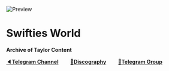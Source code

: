 


![Preview](https://telegra.ph/file/5fb562b73c1f6d732e474.png)
# Swifties World 


**Archive of Taylor Content**

**[🔈Telegram Channel](https://t.me/Taylorswift13fanpage)** &nbsp;&nbsp;&nbsp;&nbsp;&nbsp;&nbsp;&nbsp;**[🎤Discography](https://t.me/taylorflac)** &nbsp;&nbsp;&nbsp;&nbsp;&nbsp;&nbsp;&nbsp;**[👥Telegram Group](https://t.me/swiftiesworld)** 









